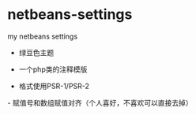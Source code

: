 # netbeans-settings
my netbeans settings
 
- 绿豆色主题

- 一个php类的注释模版

- 格式使用PSR-1/PSR-2

- 赋值号和数组赋值对齐（个人喜好，不喜欢可以直接去掉） 
